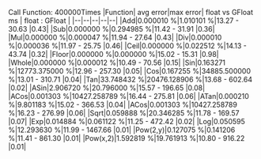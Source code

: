 Call Function: 400000Times 
|Function| avg error|max error| float vs GFloat ms | float : GFloat |
|--|--|--|--|--|
|Add|0.000010 %|1.010101 %|13.27 - 30.63 |0.43|
|Sub|0.000000 %|0.294985 %|11.42 - 31.91 |0.36|
|Mul|0.000000 %|0.000047 %|11.94 - 27.64 |0.43|
|Div|0.000010 %|0.000036 %|11.97 - 25.75 |0.46|
|Ceil|0.000000 %|0.022512 %|14.13 - 43.74 |0.32|
|Floor|0.000000 %|0.000000 %|15.02 - 15.31 |0.98|
|Whole|0.000000 %|0.000012 %|10.49 - 70.56 |0.15|
|Sin|0.163271 %|12773.375000 %|12.96 - 257.30 |0.05|
|Cos|0.167255 %|34885.500000 %|13.01 - 310.71 |0.04|
|Tan|33.748432 %|20476.128906 %|13.68 - 602.64 |0.02|
|ASin|2.906720 %|20.796000 %|15.57 - 196.65 |0.08|
|ACos|0.001303 %|10427.258789 %|16.44 - 275.81 |0.06|
|ATan|0.000210 %|9.801183 %|15.02 - 366.53 |0.04|
|ACos|0.001303 %|10427.258789 %|16.23 - 276.99 |0.06|
|Sqrt|0.059888 %|20.346285 %|11.78 - 169.57 |0.07|
|Exp|0.014884 %|0.061122 %|11.25 - 472.42 |0.02|
|Log|0.050595 %|12.293630 %|11.99 - 1467.66 |0.01|
|Pow(2,y)|0.127075 %|0.141206 %|11.41 - 861.30 |0.01|
|Pow(x,2)|1.592819 %|19.761913 %|10.80 - 916.22 |0.01|
